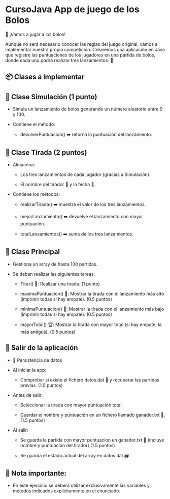 # CursoJava App de juego de los Bolos

🎳 ¡Vamos a jugar a los bolos!

Aunque no será necesario conocer las reglas del juego original, vamos a implementar nuestra propia competición.
Crearemos una aplicación en Java que registre las puntuaciones de los jugadores en una partida de bolos, donde cada uno podrá realizar tres lanzamientos. 🎯

## 📦 Clases a implementar

##   🧪 Clase Simulación (1 punto)

  - Simula un lanzamiento de bolos generando un número aleatorio entre 0 y 100.

  - Contiene el método:

    - devolverPuntuación() ➡️ retorna la puntuación del lanzamiento.

##   🎲 Clase Tirada (2 puntos)

  - Almacena:

    - Los tres lanzamientos de cada jugador (gracias a Simulación).

    - El nombre del tirador 🧍 y la fecha 📅.

  - Contiene los métodos:

    - realizarTirada() ➡️ muestra el valor de los tres lanzamientos.

    - mejorLanzamiento() ➡️ devuelve el lanzamiento con mayor puntuación.

    - totalLanzamientos() ➡️ suma de los tres lanzamientos.

##   🏁 Clase Principal

  - Gestiona un array de hasta 100 partidas.
  - Se deben realizar las siguientes tareas:

    - Tirar() 🎯: Realizar una tirada. (1 punto)

    - maximaPuntuacion() 🥇: Mostrar la tirada con el lanzamiento más alto (imprimir todas si hay empate). (0.5 puntos)

    - minimaPuntuacion() 🥉: Mostrar la tirada con el lanzamiento más bajo (imprimir todas si hay empate). (0.5 puntos)

    - mayorTotal() 🏆: Mostrar la tirada con mayor total (si hay empate, la más antigua). (0.5 puntos)

##   🚪 Salir de la aplicación

  - 💾 Persistencia de datos
    
  - Al iniciar la app:

    - Comprobar si existe el fichero datos.dat 📁 y recuperar las partidas previas. (1.5 puntos)

  - Antes de salir:

    - Seleccionar la tirada con mayor puntuación total.

    - Guardar el nombre y puntuación en un fichero llamado ganador.txt 📝. (1.5 puntos)

  - Al salir:
    - Se guarda la partida con mayor puntuación en ganador.txt 🏅 (incluye nombre y puntuación del tirador) (1.5 puntos)

    - Se guarda el estado actual del array en datos.dat 🗃️ 
      
##   📝 Nota importante:

  - En este ejercicio se deberá utilizar exclusivamente las variables y métodos indicados explícitamente en el enunciado.
